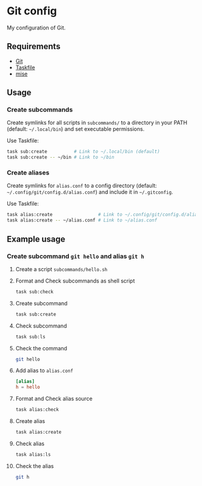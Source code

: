 # Git config

My configuration of Git.

## Requirements

- [Git](https://git-scm.com/)
- [Taskfile](https://taskfile.dev/)
- [mise](https://mise.jdx.dev/)

## Usage

### Create subcommands

Create symlinks for all scripts in `subcommands/` to a directory in your PATH (default: `~/.local/bin`) and set executable permissions.

Use Taskfile:

```bash
task sub:create          # Link to ~/.local/bin (default)
task sub:create -- ~/bin # Link to ~/bin
```

### Create aliases

Create symlinks for `alias.conf` to a config directory (default: `~/.config/git/config.d/alias.conf`) and include it in `~/.gitconfig`.

Use Taskfile:

```bash
task alias:create                 # Link to ~/.config/git/config.d/alias.conf (default)
task alias:create -- ~/alias.conf # Link to ~/alias.conf
```

## Example usage

### Create subcommand `git hello` and alias `git h`

1. Create a script `subcommands/hello.sh`

2. Format and Check subcommands as shell script

    ```bash
    task sub:check
    ```

3. Create subcommand

    ```bash
    task sub:create
    ```

4. Check subcommand

    ```bash
    task sub:ls
    ```

5. Check the command

    ```bash
    git hello
    ```

6. Add alias to `alias.conf`

    ```conf
    [alias]
    h = hello
    ```

7. Format and Check alias source

    ```bash
    task alias:check
    ```

8. Create alias

    ```bash
    task alias:create
    ```

9. Check alias

    ```bash
    task alias:ls
    ```

10. Check the alias

    ```bash
    git h
    ```
